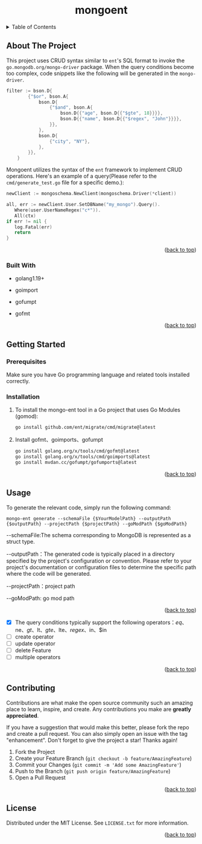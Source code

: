 <!-- Improved compatibility of back to top link: See: https://github.com/othneildrew/Best-README-Template/pull/73 -->
<a name="readme-top"></a>
<!--
*** Thanks for checking out the Best-README-Template. If you have a suggestion
*** that would make this better, please fork the repo and create a pull request
*** or simply open an issue with the tag "enhancement".
*** Don't forget to give the project a star!
*** Thanks again! Now go create something AMAZING! :D
-->



<!-- PROJECT SHIELDS -->

<!-- PROJECT LOGO -->
<br />

<h1 align="center">mongoent</h1>



<!-- TABLE OF CONTENTS -->
<details>
  <summary>Table of Contents</summary>
  <ol>
    <li>
      <a href="#about-the-project">About The Project</a>
      <ul>
        <li><a href="#built-with">Built With</a></li>
      </ul>
    </li>
    <li>
      <a href="#getting-started">Getting Started</a>
      <ul>
        <li><a href="#prerequisites">Prerequisites</a></li>
        <li><a href="#installation">Installation</a></li>
      </ul>
    </li>
    <li><a href="#usage">Usage</a></li>
    <li><a href="#roadmap">TodoList</a></li>
    <li><a href="#contributing">Contributing</a></li>
    <li><a href="#license">License</a></li>
  </ol>
</details>



<!-- ABOUT THE PROJECT -->
## About The Project

This project uses CRUD syntax similar to `ent`'s SQL format to invoke the `go.mongodb.org/mongo-driver` package. When the query conditions become too complex, code snippets like the following will be generated in the `mongo-driver`.

```go
filter := bson.D{
		{"$or", bson.A{
			bson.D{
				{"$and", bson.A{
					bson.D{{"age", bson.D{{"$gte", 18}}}},             
					bson.D{{"name", bson.D{{"$regex", "John"}}}},     
				}},
			},
			bson.D{
				{"city", "NY"},                                     
			},
		}},
	}
```

Mongoent utilizes the syntax of the `ent` framework to implement CRUD operations. Here's an example of a query(Please refer to the `cmd/generate_test.go` file for a specific demo.):

```go
newClient := mongoschema.NewClient(mongoschema.Driver(*client))

all, err := newClient.User.SetDBName("my_mongo").Query().
   Where(user.UserNameRegex("c*")).
   All(ctx)
if err != nil {
   log.Fatal(err)
   return
}
```

<p align="right">(<a href="#readme-top">back to top</a>)</p>



### Built With

* golang1.19+

* goimport

* gofumpt

* gofmt

  

<p align="right">(<a href="#readme-top">back to top</a>)</p>



<!-- GETTING STARTED -->
## Getting Started

### Prerequisites

Make sure you have Go programming language and related tools installed correctly.
### Installation

1. To install the mongo-ent tool in a Go project that uses Go Modules (gomod):

   ```sh
   go install github.com/ent/migrate/cmd/migrate@latest
   ```
3. Install gofmt、goimports、gofumpt
   ```sh
   go install golang.org/x/tools/cmd/gofmt@latest
   go install golang.org/x/tools/cmd/goimports@latest
   go install mvdan.cc/gofumpt/gofumports@latest
   ```

<p align="right">(<a href="#readme-top">back to top</a>)</p>



<!-- USAGE EXAMPLES -->
## Usage

To generate the relevant code, simply run the following command:

```shell
mongo-ent generate --schemaFile {$YourModelPath} --outputPath {$outputPath} --projectPath {$projectPath} --goModPath {$goModPath}
```

--schemaFile:The schema corresponding to MongoDB is represented as a struct type.

--outputPath：The generated code is typically placed in a directory specified by the project's configuration or convention. Please refer to your project's documentation or configuration files to determine the specific path where the code will be generated.

 --projectPath：project path

--goModPath: go mod path

<p align="right">(<a href="#readme-top">back to top</a>)</p>



<!-- Todo List -->

- [x] The query conditions typically support the following operators：$eq、$ne、$gt、$lt、$gte、$lte、$regex、$in、$in
- [ ] create operator
- [ ] update operator
- [ ] delete Feature
- [ ] multiple operators

<p align="right">(<a href="#readme-top">back to top</a>)</p>



<!-- CONTRIBUTING -->
## Contributing

Contributions are what make the open source community such an amazing place to learn, inspire, and create. Any contributions you make are **greatly appreciated**.

If you have a suggestion that would make this better, please fork the repo and create a pull request. You can also simply open an issue with the tag "enhancement".
Don't forget to give the project a star! Thanks again!

1. Fork the Project
2. Create your Feature Branch (`git checkout -b feature/AmazingFeature`)
3. Commit your Changes (`git commit -m 'Add some AmazingFeature'`)
4. Push to the Branch (`git push origin feature/AmazingFeature`)
5. Open a Pull Request

<p align="right">(<a href="#readme-top">back to top</a>)</p>



<!-- LICENSE -->
## License

Distributed under the MIT License. See `LICENSE.txt` for more information.

<p align="right">(<a href="#readme-top">back to top</a>)</p>

